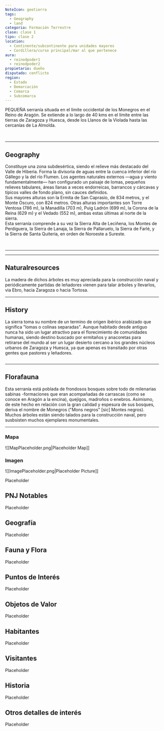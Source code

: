 ```yaml
---
NoteIcon: geotierra
tags:
  - Geography 
  - land 
categoria: Formación Terrestre
clase: clase 1
tipo: clase 2
location: 
  - Continente/subcontinente para unidades mayores
  - Cordillera/curso principal/mar al que pertenece 
aura:
  - reinodpoder1
  - reinodpoder2
propietario: dueño
disputado: conflicto
region:
  - Estado 
  - Demarcación
  - Comarca
  - Subcomarca
---
```





 <section class="wa-section main-content"><p><span class="dropcap">P</span>EQUEÑA serranía situada en el límite occidental de los <span class="article-link article-explorer-link entity-link wa-link" data-article-privacy="public" data-article-id="dce691b0-4783-4b83-86ca-801f4453bb41" data-template-type="location" data-article="dce691b0-4783-4b83-86ca-801f4453bb41">Monegros</span> en el <span class="article-link article-explorer-link entity-link wa-link" data-article-privacy="public" data-article-id="15b4db11-0e8f-474b-9d4e-cc8d28ffeb20" data-template-type="organization" data-article="15b4db11-0e8f-474b-9d4e-cc8d28ffeb20">Reino de Aragón</span>. Se extiende a lo largo de 40 kms en el límite entre las tierras de <span data-article-privacy="private" data-article-id="c007a6e5-30f6-4291-80b3-f2310a823075" data-template-type="settlement" class="private-article article-unlinked entity-link wa-link">Zaragoza</span> y <span data-article-privacy="private" data-article-id="3b5ae0d5-ba1b-43a0-ae15-f05b3f5aa10f" data-template-type="settlement" class="private-article article-unlinked entity-link wa-link">Huesca</span>, desde los Llanos de la Violada hasta las cercanías de La Almolda.
</p><div id="333ccf0e1b243829399c4d1989d0be5d" class="visibility-toggler image-thumb-container user-css-image-thumbnail position-relative padding-10 "><img src="https://worldanvil.com/uploads/images/10e9cdc83be23ad0c4a03aa05bbf3204.png" alt title="alcubierre01.png" /></div>
 
<hr /><p></p></section>  <section data-section-id="geography" class="wa-section public"><h2>Geography</h2>
<p>Constituye una zona subdesértica, siendo el relieve más destacado del <span class="article-link article-explorer-link entity-link wa-link" data-article-privacy="public" data-article-id="84ca6161-c564-4375-b8b7-396a6b833b99" data-template-type="location" data-article="84ca6161-c564-4375-b8b7-396a6b833b99">Valle de Hiberia</span>. Forma la divisoria de aguas entre la cuenca inferior del río Gállego y la del río Flumen. Los agentes naturales externos —agua y viento fundamentalmente— han configurado un paisaje de lomas, pequeños relieves tabulares, áreas llanas a veces endorreicas, barrancos y cárcavas y típicos valles de fondo plano, sin cauces definidos.
<br />
Sus mayores alturas son la <span class="article-link article-explorer-link entity-link wa-link" data-article-privacy="public" data-article-id="54a40522-6c82-4bcb-a867-ebbe82429d2a" data-template-type="location" data-article="54a40522-6c82-4bcb-a867-ebbe82429d2a">Ermita de San Caprasio</span>, de 834 metros, y el <span class="article-link article-explorer-link entity-link wa-link" data-article-privacy="public" data-article-id="3ed70298-5fd6-4a35-86e4-f9a5dd834a54" data-template-type="location" data-article="3ed70298-5fd6-4a35-86e4-f9a5dd834a54">Monte Oscuro</span>, con 824 metros. Otras alturas importantes son Torre Ventosa (786 m), la Manadilla (703 m), Puig Ladrón (699 m), la Corona de la Reina (629 m) y el Vedado (552 m), ambas estas últimas al norte de la sierra.
<br />
Esta serranía comprende a su vez la Sierra Alta de Leciñena, los Montes de Perdiguera, la Sierra de Lanaja, la Sierra de Pallaruelo, la Sierra de Farlé, y la Sierra de Santa Quiteria, en orden de Noroeste a Sureste.
</p><div id="4dd26d3b5f455ce23206f75dcef596ac" class="visibility-toggler image-thumb-container user-css-image-thumbnail position-relative padding-10 "><img src="https://worldanvil.com/uploads/images/620f5cd26fc9dd2dd44dd99ea28b1931.png" alt title="ermita de san caprasio.png" /></div>
 
<hr /><p></p><hr /></section><section data-section-id="naturalresources" class="wa-section public"><h2>Naturalresources</h2>
<p>La madera de dichos árboles es muy apreciada para la construcción naval y periódicamente partidas de leñadores vienen para talar árboles y llevarlos, via Ebro, hacia Zaragoza o hacia Tortosa.</p><hr /></section><section data-section-id="history" class="wa-section public"><h2>History</h2>
<p>La sierra toma su nombre de un termino de origen ibérico arabizado que significa "lomas o colinas separadas". Aunque habitado desde antiguo nunca ha sido un lugar atractivo para el florecimiento de comunidades humanas, siendo destino buscado por ermitaños y anacoretas para retirarse del mundo al ser un lugar desierto cercano a los grandes núcleos urbanos de <span data-article-privacy="private" data-article-id="c007a6e5-30f6-4291-80b3-f2310a823075" data-template-type="settlement" class="private-article article-unlinked entity-link wa-link">Zaragoza</span> y <span data-article-privacy="private" data-article-id="3b5ae0d5-ba1b-43a0-ae15-f05b3f5aa10f" data-template-type="settlement" class="private-article article-unlinked entity-link wa-link">Huesca</span>, ya que apenas es transitado por otras gentes que pastores y leñadores. 
</p><div id="54f41e9ba344ca3004bd5779eee75cac" class="visibility-toggler image-thumb-container user-css-image-thumbnail position-relative padding-10 "><img src="https://worldanvil.com/uploads/images/9e6679319cf8de8beae8df37a0eb0f56.png" alt title="alcubierre02.png" /></div><p></p><hr /></section><section data-section-id="florafauna" class="wa-section public"><h2>Florafauna</h2>
<p>Esta serranía está poblada de frondosos bosques sobre todo de milenarias sabinas -formaciones que eran acompañadas de carrascas (como se conoce en Aragón a la encina), quejigos, madroños o enebros. Asimismo, de este hecho en relación con la gran calidad y espesura de sus bosques, deriva el nombre de Monegros ("Mons negros" [sic] Montes negros). Muchos árboles están siendo talados para la construcción naval, pero susbsisten muchos ejemplares monumentales.</p><hr /></section>   

### Mapa
![[MapPlaceholder.png|Placeholder Map]]

### Imagen
![[ImagePlaceholder.png|Placeholder Picture]]

Placeholder

## PNJ Notables
Placeholder

## Geografía
Placeholder

## Fauna y Flora
Placeholder

## Puntos de Interés
Placeholder

## Objetos de Valor
Placeholder

## Habitantes
Placeholder

## Visitantes
Placeholder

## Historia
Placeholder

## Otros detalles de interés
Placeholder

